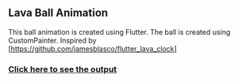 ## Lava Ball Animation

This ball animation is created using Flutter. The ball is created using CustomPainter. Inspired by [https://github.com/jamesblasco/flutter_lava_clock]

### [Click here to see the output](https://www.instagram.com/p/C3esaE2L1IO/?utm_source=ig_web_copy_link&igsh=MzRlODBiNWFlZA==)
